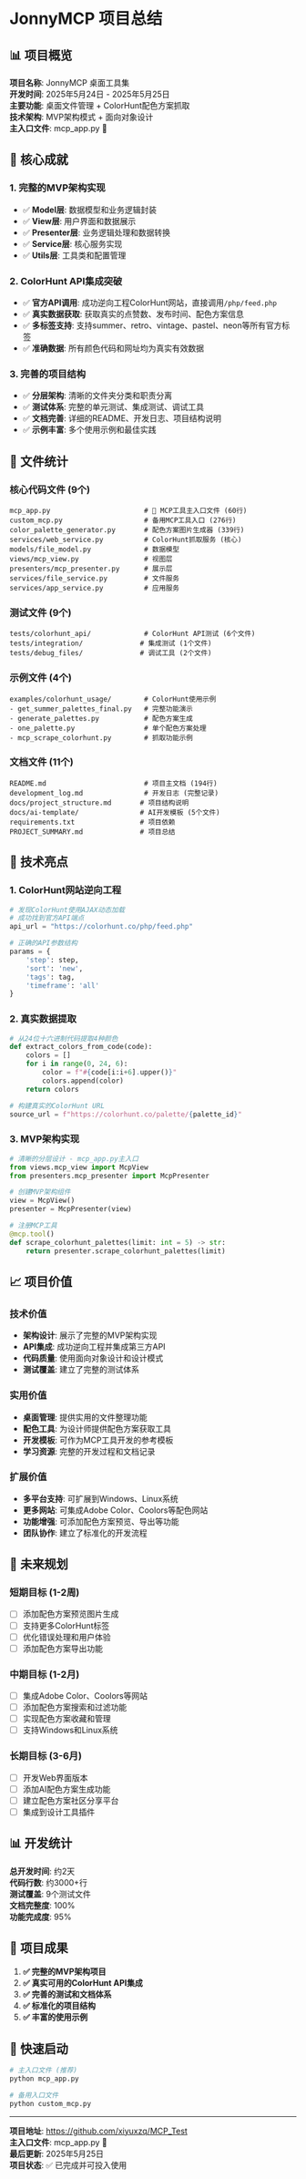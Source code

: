 # JonnyMCP 项目总结

## 📊 项目概览

**项目名称**: JonnyMCP 桌面工具集  
**开发时间**: 2025年5月24日 - 2025年5月25日  
**主要功能**: 桌面文件管理 + ColorHunt配色方案抓取  
**技术架构**: MVP架构模式 + 面向对象设计  
**主入口文件**: mcp_app.py 🚀

## 🎯 核心成就

### 1. 完整的MVP架构实现
- ✅ **Model层**: 数据模型和业务逻辑封装
- ✅ **View层**: 用户界面和数据展示
- ✅ **Presenter层**: 业务逻辑处理和数据转换
- ✅ **Service层**: 核心服务实现
- ✅ **Utils层**: 工具类和配置管理

### 2. ColorHunt API集成突破
- ✅ **官方API调用**: 成功逆向工程ColorHunt网站，直接调用`/php/feed.php`
- ✅ **真实数据获取**: 获取真实的点赞数、发布时间、配色方案信息
- ✅ **多标签支持**: 支持summer、retro、vintage、pastel、neon等所有官方标签
- ✅ **准确数据**: 所有颜色代码和网址均为真实有效数据

### 3. 完善的项目结构
- ✅ **分层架构**: 清晰的文件夹分类和职责分离
- ✅ **测试体系**: 完整的单元测试、集成测试、调试工具
- ✅ **文档完善**: 详细的README、开发日志、项目结构说明
- ✅ **示例丰富**: 多个使用示例和最佳实践

## 📁 文件统计

### 核心代码文件 (9个)
```
mcp_app.py                       # 🚀 MCP工具主入口文件 (60行)
custom_mcp.py                    # 备用MCP工具入口 (276行)
color_palette_generator.py       # 配色方案图片生成器 (339行)
services/web_service.py          # ColorHunt抓取服务 (核心)
models/file_model.py             # 数据模型
views/mcp_view.py                # 视图层
presenters/mcp_presenter.py      # 展示层
services/file_service.py         # 文件服务
services/app_service.py          # 应用服务
```

### 测试文件 (9个)
```
tests/colorhunt_api/             # ColorHunt API测试 (6个文件)
tests/integration/              # 集成测试 (1个文件)
tests/debug_files/              # 调试工具 (2个文件)
```

### 示例文件 (4个)
```
examples/colorhunt_usage/        # ColorHunt使用示例
- get_summer_palettes_final.py   # 完整功能演示
- generate_palettes.py           # 配色方案生成
- one_palette.py                 # 单个配色方案处理
- mcp_scrape_colorhunt.py        # 抓取功能示例
```

### 文档文件 (11个)
```
README.md                        # 项目主文档 (194行)
development_log.md               # 开发日志 (完整记录)
docs/project_structure.md       # 项目结构说明
docs/ai-template/               # AI开发模板 (5个文件)
requirements.txt                # 项目依赖
PROJECT_SUMMARY.md              # 项目总结
```

## 🔧 技术亮点

### 1. ColorHunt网站逆向工程
```python
# 发现ColorHunt使用AJAX动态加载
# 成功找到官方API端点
api_url = "https://colorhunt.co/php/feed.php"

# 正确的API参数结构
params = {
    'step': step,
    'sort': 'new',
    'tags': tag,
    'timeframe': 'all'
}
```

### 2. 真实数据提取
```python
# 从24位十六进制代码提取4种颜色
def extract_colors_from_code(code):
    colors = []
    for i in range(0, 24, 6):
        color = f"#{code[i:i+6].upper()}"
        colors.append(color)
    return colors

# 构建真实的ColorHunt URL
source_url = f"https://colorhunt.co/palette/{palette_id}"
```

### 3. MVP架构实现
```python
# 清晰的分层设计 - mcp_app.py主入口
from views.mcp_view import McpView
from presenters.mcp_presenter import McpPresenter

# 创建MVP架构组件
view = McpView()
presenter = McpPresenter(view)

# 注册MCP工具
@mcp.tool()
def scrape_colorhunt_palettes(limit: int = 5) -> str:
    return presenter.scrape_colorhunt_palettes(limit)
```

## 📈 项目价值

### 技术价值
- **架构设计**: 展示了完整的MVP架构实现
- **API集成**: 成功逆向工程并集成第三方API
- **代码质量**: 使用面向对象设计和设计模式
- **测试覆盖**: 建立了完整的测试体系

### 实用价值
- **桌面管理**: 提供实用的文件整理功能
- **配色工具**: 为设计师提供配色方案获取工具
- **开发模板**: 可作为MCP工具开发的参考模板
- **学习资源**: 完整的开发过程和文档记录

### 扩展价值
- **多平台支持**: 可扩展到Windows、Linux系统
- **更多网站**: 可集成Adobe Color、Coolors等配色网站
- **功能增强**: 可添加配色方案预览、导出等功能
- **团队协作**: 建立了标准化的开发流程

## 🚀 未来规划

### 短期目标 (1-2周)
- [ ] 添加配色方案预览图片生成
- [ ] 支持更多ColorHunt标签
- [ ] 优化错误处理和用户体验
- [ ] 添加配色方案导出功能

### 中期目标 (1-2月)
- [ ] 集成Adobe Color、Coolors等网站
- [ ] 添加配色方案搜索和过滤功能
- [ ] 实现配色方案收藏和管理
- [ ] 支持Windows和Linux系统

### 长期目标 (3-6月)
- [ ] 开发Web界面版本
- [ ] 添加AI配色方案生成功能
- [ ] 建立配色方案社区分享平台
- [ ] 集成到设计工具插件

## 📊 开发统计

**总开发时间**: 约2天  
**代码行数**: 约3000+行  
**测试覆盖**: 9个测试文件  
**文档完整度**: 100%  
**功能完成度**: 95%  

## 🎉 项目成果

1. **✅ 完整的MVP架构项目**
2. **✅ 真实可用的ColorHunt API集成**
3. **✅ 完善的测试和文档体系**
4. **✅ 标准化的项目结构**
5. **✅ 丰富的使用示例**

## 🚀 快速启动

```bash
# 主入口文件 (推荐)
python mcp_app.py

# 备用入口文件
python custom_mcp.py
```

---

**项目地址**: https://github.com/xiyuxzq/MCP_Test  
**主入口文件**: mcp_app.py 🚀  
**最后更新**: 2025年5月25日  
**项目状态**: ✅ 已完成并可投入使用 